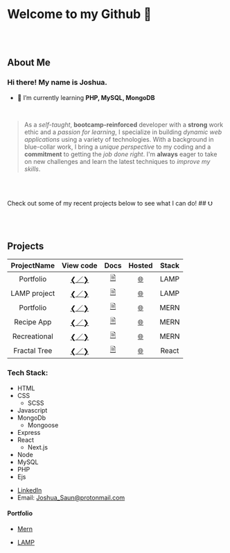 <br><br>

#  Welcome to my Github 👋

<br><br>

## About Me

### Hi there! My name is Joshua.

- 🌱 I’m currently learning **PHP, MySQL, MongoDB**

<br>

> As a _self-taught_, **bootcamp-reinforced** developer with a **strong** work ethic and
> a _passion for learning_, I specialize in building _dynamic web applications_ using a
> variety of technologies. With a background in blue-collar work, I bring a _unique perspective_
> to my coding and a **commitment** to getting the _job done right_. I'm __**always**__ eager to take on
> new challenges and learn the latest techniques to _improve my skills_.

<br><br>

Check out some of my recent projects below to see what I can do!   ## ⮋

<br><br>

## Projects

| ProjectName  |                         View code                         |                                   Docs                                    |       Hosted       | Stack |
| :----------: | :-------------------------------------------------------: | :-----------------------------------------------------------------------: | :----------------: | :---: |
|  Portfolio   |                   <a href="#">❮／❯</a>                    |                             <a href="#">🗎</a>                             | <a href="#">🌐</a> | LAMP  |
| LAMP project |                   <a href="#">❮／❯</a>                    |                             <a href="#">🗎</a>                             | <a href="#">🌐</a> | LAMP  |
|  Portfolio   |                   <a href="#">❮／❯</a>                    |                             <a href="#">🗎</a>                             | <a href="#">🌐</a> | MERN  |
|  Recipe App  |  <a href="https://github.com/J-Saun/JCA_recipe">❮／❯</a>  | <a href="https://github.com/J-Saun/JCA_recipe/blob/master/README.md">🗎<a> | <a href="#">🌐</a> | MERN  |
| Recreational |  <a href="https://github.com/J-Saun/yelp_camp">❮／❯</a>   |        <a href="https://github.com/J-Saun/yelp_camp#readme">🗎</a>         | <a href="#">🌐</a> | MERN  |
| Fractal Tree | <a href="https://github.com/J-Saun/Fractal-Tree">❮／❯</a> |       <a href="https://github.com/J-Saun/Fractal-Tree#readme">🗎</a>       | <a href="#">🌐</a> | React |

### Tech Stack:
* HTML
* CSS
  * SCSS
* Javascript
* MongoDb
  * Mongoose
* Express
* React
  * Next.js
* Node
* MySQL
* PHP
* Ejs

-  [LinkedIn](https://www.linkedin.com/in/joshua-saunders-814699223?lipi=urn%3Ali%3Apage%3Ad_flagship3_profile_view_base_contact_details%3BG611BtSdTESPPPMmbf5yLA%3D%3D)
- Email: Joshua_Saun@protonmail.com

#### Portfolio
 - [Mern](#)
 - [LAMP](#)

   <br><br>
